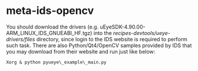 # meta-ids-opencv

You should download the drivers (e.g. uEyeSDK-4.90.00-ARM\_LINUX\_IDS\_GNUEABI\_HF.tgz) into the *recipes-devtools/ueye-drivers/files* directory, since login to the IDS website is required to perform such task. There are also Python/Qt4/OpenCV samples provided by IDS that you may download from their website and run just like below:

	Xorg & python pyueye\_example\_main.py
